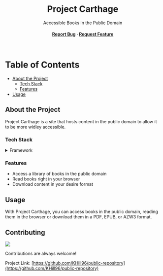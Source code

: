<div align="center">

  <h1>Project Carthage</h1>
  
  <p>
    Accessible Books in the Public Domain 
  </p>


   
<h4>
   <a href="https://github.com/KHill96/public-repository/issues/">Report Bug</a>
  <span> · </span>
    <a href="https://github.com/KHill96/public-repository/issues/">Request Feature</a>
  </h4>
</div>

<br />

<!-- Table of Contents -->
# Table of Contents

- [About the Project](#about-the-project)
  * [Tech Stack](#tech-stack)
  * [Features](#features)
- [Usage](#usage)
  

<!-- About the Project -->
## About the Project

<p>
  Project Carthage is a site that hosts content in the public domain to allow it to be more widley accessible. 
</p>


<!-- TechStack -->
### Tech Stack

<details>
  <summary>Framework</summary>
  <ul>
    <li><a href="https://nextjs.org/">NEXT.js</a></li>
    <li><a href="https://www.typescriptlang.org/">Typescript</a></li>
    <li><a href="https://tailwindcss.com/">Tailwind CSS</a></li>
    <li><a href="https://react-bootstrap.github.io/">React Bootstrap</a></li>
    <li><a href="https://hygraph.com/">Hygraph</a></li>
  </ul>
</details>

<!-- Features -->
### Features

- Access a library of books in the public domain
- Read books right in your browser
- Download content in your desire format
 


<!-- Usage -->
## Usage
With Project Carthage, you can access books in the public domain, reading them in the browser or download them in a PDF, EPUB, or AZW3 format. 

<!-- Contributing -->
## Contributing

<a href="https://github.com/KHill96/public-repository/graphs/contributors">
  <img src="https://contrib.rocks/image?repo=KHill96/public-repository" />
</a>


Contributions are always welcome!



Project Link: [https://github.com/KHill96/public-repository](https://github.com/KHill96/public-repository)

